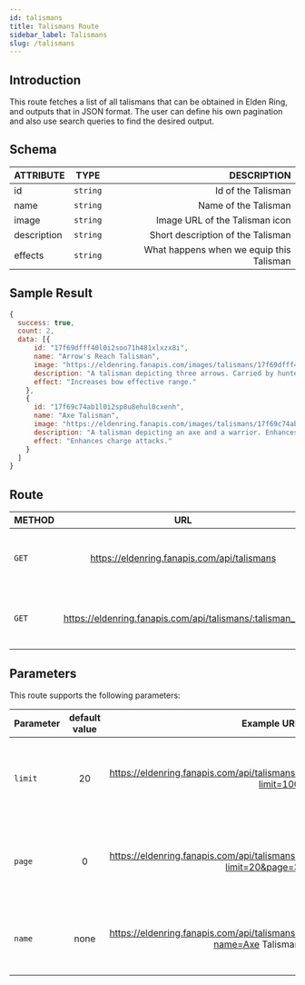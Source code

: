 ```yaml
---
id: talismans
title: Talismans Route
sidebar_label: Talismans
slug: /talismans
---
```


## Introduction

This route fetches a list of all talismans that can be obtained in Elden Ring, and outputs that in JSON format. The user can define his own pagination and also use search queries to find the desired output.

## Schema

| ATTRIBUTE        |      TYPE      |   DESCRIPTION |
| ------------- | :-----------: | -----: |
| id         | `string` | Id of the Talisman |
| name         | `string` | Name of the Talisman |
| image         | `string` | Image URL of the Talisman icon |
| description         | `string` | Short description of the Talisman |
| effects        | `string` | What happens when we equip this Talisman |

## Sample Result

```javascript
{
  success: true,
  count: 2,
  data: [{
      id: "17f69dfff40l0i2soo71h481xlxzx8i",
      name: "Arrow's Reach Talisman",
      image: "https://eldenring.fanapis.com/images/talismans/17f69dfff40l0i2soo71h481xlxzx8i.png",
      description: "A talisman depicting three arrows. Carried by hunters of beasts.",
      effect: "Increases bow effective range."
    },
    {
      id: "17f69c74ab1l0i2sp8u8ehul0cxenh",
      name: "Axe Talisman",
      image: "https://eldenring.fanapis.com/images/talismans/17f69c74ab1l0i2sp8u8ehul0cxenh.png",
      description: "A talisman depicting an axe and a warrior. Enhances charge attacks.",
      effect: "Enhances charge attacks."
    }
  ]
}
```


## Route

| METHOD        |      URL      |   DESCRIPTION |
| ------------- | :-----------: | -----: |
| `GET`         | https://eldenring.fanapis.com/api/talismans | This route retrieves a list of all the talismans of **Elden Ring**. |
| `GET`         | https://eldenring.fanapis.com/api/talismans/:talisman_id | This route retrieves one **Elden Ring** talisman using its ID. |

## Parameters

This route supports the following parameters:

| Parameter        |      default value      | Example URL |  DESCRIPTION |
| ------------- | :-----------: | -----: |  -----: |
| `limit`        | 20 | https://eldenring.fanapis.com/api/talismans?limit=100 | This parameter is used to set the maximum amount of items in the response |
| `page`         | 0 | https://eldenring.fanapis.com/api/talismans?limit=20&page=3 | This parameter is used no navigate between pages of results |
| `name`         | none | https://eldenring.fanapis.com/api/talismans?name=Axe Talisman  | This parameter is used to search for fields by their names |
